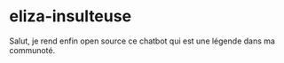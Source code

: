 # eliza-insulteuse
Salut, je rend enfin open source ce chatbot qui est une légende dans ma communoté.
